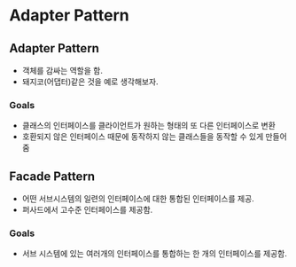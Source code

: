 # Adapter Pattern  

## Adapter Pattern  
- 객체를 감싸는 역할을 함.  
- 돼지코(어댑터)같은 것을 예로 생각해보자.  

### Goals  
- 클래스의 인터페이스를 클라이언트가 원하는 형태의 또 다른 인터페이스로 변환   
- 호환되지 않은 인터페이스 때문에 동작하지 않는 클래스들을 동작할 수 있게 만들어줌   

## Facade Pattern  
- 어떤 서브시스템의 일련의 인터페이스에 대한 통합된 인터페이스를 제공.  
- 퍼사드에서 고수준 인터페이스를 제공함.  

### Goals  
- 서브 시스템에 있는 여러개의 인터페이스를 통합하는 한 개의 인터페이스를 제공함.  
